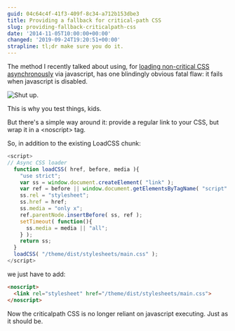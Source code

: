 ```yaml
---
guid: 04c64c4f-41f3-409f-8c34-a712b153dbe3
title: Providing a fallback for critical-path CSS
slug: providing-fallback-criticalpath-css
date: '2014-11-05T10:00:00+00:00'
changed: '2019-09-24T19:20:51+00:00'
strapline: tl;dr make sure you do it.
---
```


The method I recently talked about using, for <a href="/2014-10-27/critical-css.html">loading non-critical CSS asynchronously</a> via javascript, has one blindingly obvious fatal flaw: it fails when javascript is disabled.

<img src="/images/posts/providing-a-fallback-for-criticalpath-css/shutup.gif" alt="Shut up.">

This is why you test things, kids.

But there's a simple way around it: provide a regular link to your CSS, but wrap it in a &lt;noscript&gt; tag.

So, in addition to the existing LoadCSS chunk:

```javascript
<script>
// Async CSS loader
  function loadCSS( href, before, media ){
    "use strict";
    var ss = window.document.createElement( "link" );
    var ref = before || window.document.getElementsByTagName( "script" )[ 0 ];
    ss.rel = "stylesheet";
    ss.href = href;
    ss.media = "only x";
    ref.parentNode.insertBefore( ss, ref );
    setTimeout( function(){
      ss.media = media || "all";
    } );
    return ss;
  }
  loadCSS( "/theme/dist/stylesheets/main.css" );
</script>
```

we just have to add:

```html
<noscript>
  <link rel="stylesheet" href="/theme/dist/stylesheets/main.css">
</noscript>
```

Now the criticalpath CSS is no longer reliant on javascript executing. Just as it should be.

